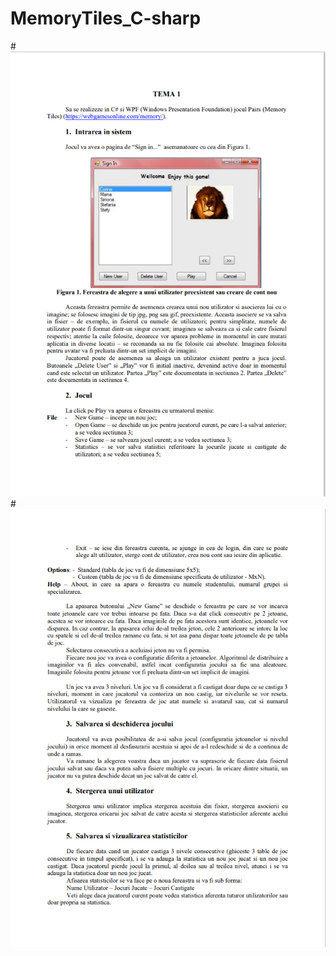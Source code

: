 # MemoryTiles_C-sharp
#![Image Alt Text](./MemoryTitles_C-sharp/Tasks/task_1.png) 
#![Image Alt Text](./MemoryTitles_C-sharp/Tasks/task_2.png)
